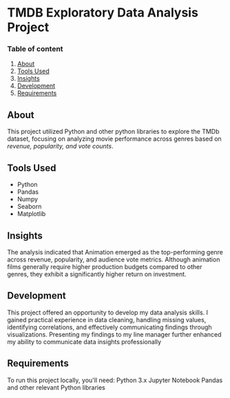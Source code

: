 # TMDB Exploratory Data Analysis Project
### Table of content
1) [About](https://github.com/Itsrummmy/from-pixels-to-profit?tab=readme-ov-file#about)
2) [Tools Used](https://github.com/Itsrummmy/from-pixels-to-profit?tab=readme-ov-file#tools-used)
3) [Insights](https://github.com/Itsrummmy/from-pixels-to-profit?tab=readme-ov-file#insights)
4) [Development](https://github.com/Itsrummmy/from-pixels-to-profit?tab=readme-ov-file#development)
5) [Requirements](https://github.com/Itsrummmy/from-pixels-to-profit?tab=readme-ov-file#requirements)

## About
This project utilized Python and other python libraries to explore the TMDb dataset, focusing on analyzing movie performance across genres based on *revenue, popularity, and vote counts*.

## Tools Used
- Python
- Pandas
- Numpy
- Seaborn
- Matplotlib

## Insights
The analysis indicated that Animation emerged as the top-performing genre across revenue, popularity, and audience vote metrics. Although animation films generally require higher production budgets compared to other genres, they exhibit a significantly higher return on investment.

## Development
This project offered an opportunity to develop my data analysis skills. I gained practical experience in data cleaning, handling missing values, identifying correlations, and effectively communicating findings through visualizations. Presenting my findings to my line manager further enhanced my ability to communicate data insights professionally

## Requirements
To run this project locally, you'll need: Python 3.x Jupyter Notebook Pandas and other relevant Python libraries
